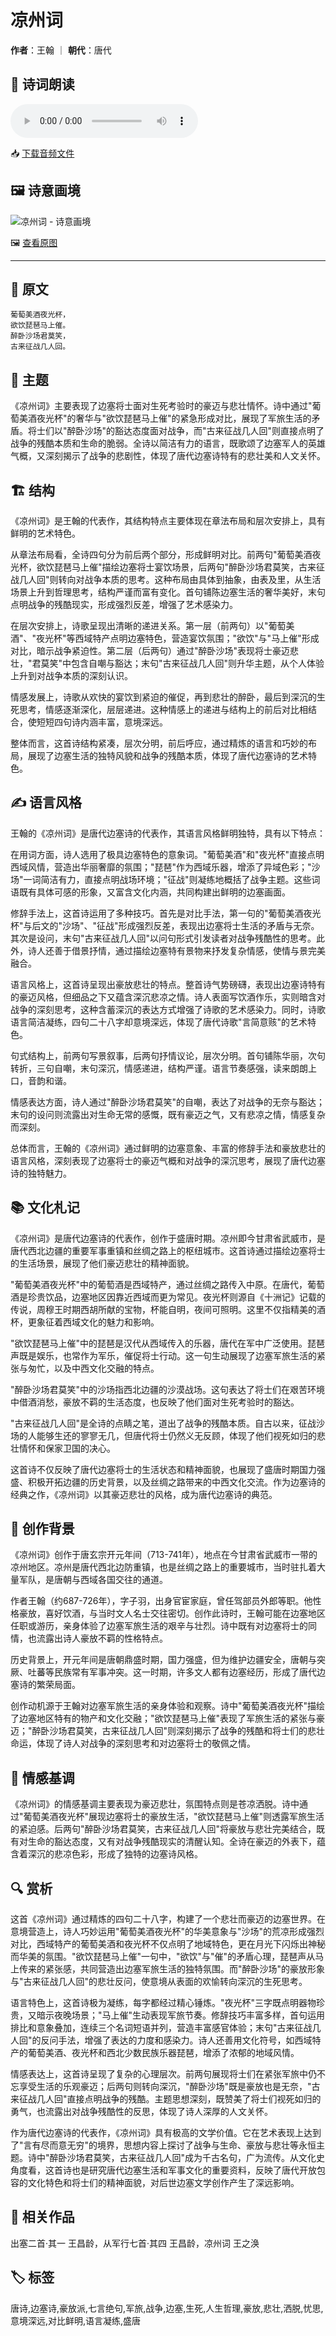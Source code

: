 # 凉州词
**作者**：王翰 ｜ **朝代**：唐代

## 🎵 诗词朗读
<audio controls>
  <source src="./data/mp3/凉州词_audio.mp3" type="audio/mpeg">
  您的浏览器不支持音频播放。
</audio>

📥 [下载音频文件](./data/mp3/凉州词_audio.mp3)

## 🖼️ 诗意画境
![凉州词 - 诗意画境](./data/images/凉州词_王翰.jpg)

🖼️ [查看原图](./data/images/凉州词_王翰.jpg)

---
## 📜 原文
```
葡萄美酒夜光杯，
欲饮琵琶马上催。
醉卧沙场君莫笑，
古来征战几人回。
```
## 🎯 主题
《凉州词》主要表现了边塞将士面对生死考验时的豪迈与悲壮情怀。诗中通过"葡萄美酒夜光杯"的奢华与"欲饮琵琶马上催"的紧急形成对比，展现了军旅生活的矛盾。将士们以"醉卧沙场"的豁达态度面对战争，而"古来征战几人回"则直接点明了战争的残酷本质和生命的脆弱。全诗以简洁有力的语言，既歌颂了边塞军人的英雄气概，又深刻揭示了战争的悲剧性，体现了唐代边塞诗特有的悲壮美和人文关怀。
## 🏗️ 结构
《凉州词》是王翰的代表作，其结构特点主要体现在章法布局和层次安排上，具有鲜明的艺术特色。

从章法布局看，全诗四句分为前后两个部分，形成鲜明对比。前两句"葡萄美酒夜光杯，欲饮琵琶马上催"描绘边塞将士宴饮场景，后两句"醉卧沙场君莫笑，古来征战几人回"则转向对战争本质的思考。这种布局由具体到抽象，由表及里，从生活场景上升到哲理思考，结构严谨而富有变化。首句铺陈边塞生活的奢华美好，末句点明战争的残酷现实，形成强烈反差，增强了艺术感染力。

在层次安排上，诗歌呈现出清晰的递进关系。第一层（前两句）以"葡萄美酒"、"夜光杯"等西域特产点明边塞特色，营造宴饮氛围；"欲饮"与"马上催"形成对比，暗示战争紧迫性。第二层（后两句）通过"醉卧沙场"表现将士豪迈悲壮，"君莫笑"中包含自嘲与豁达；末句"古来征战几人回"则升华主题，从个人体验上升到对战争本质的深刻认识。

情感发展上，诗歌从欢快的宴饮到紧迫的催促，再到悲壮的醉卧，最后到深沉的生死思考，情感逐渐深化，层层递进。这种情感上的递进与结构上的前后对比相结合，使短短四句诗内涵丰富，意境深远。

整体而言，这首诗结构紧凑，层次分明，前后呼应，通过精炼的语言和巧妙的布局，展现了边塞生活的独特风貌和战争的残酷本质，体现了唐代边塞诗的艺术特色。
## ✍️ 语言风格
王翰的《凉州词》是唐代边塞诗的代表作，其语言风格鲜明独特，具有以下特点：

在用词方面，诗人选用了极具边塞特色的意象词。"葡萄美酒"和"夜光杯"直接点明西域风情，营造出华丽奢靡的氛围；"琵琶"作为西域乐器，增添了异域色彩；"沙场"一词简洁有力，直接点明战场环境；"征战"则凝练地概括了战争主题。这些词语既有具体可感的形象，又富含文化内涵，共同构建出鲜明的边塞画面。

修辞手法上，这首诗运用了多种技巧。首先是对比手法，第一句的"葡萄美酒夜光杯"与后文的"沙场"、"征战"形成强烈反差，表现出边塞将士生活的矛盾与无奈。其次是设问，末句"古来征战几人回"以问句形式引发读者对战争残酷性的思考。此外，诗人还善于借景抒情，通过描绘边塞特有景物来抒发复杂情感，使情与景完美融合。

语言风格上，这首诗呈现出豪放悲壮的特点。整首诗气势磅礴，表现出边塞诗特有的豪迈风格，但细品之下又蕴含深沉悲凉之情。诗人表面写饮酒作乐，实则暗含对战争的深刻思考，这种含蓄深沉的表达方式增强了诗歌的艺术感染力。同时，诗歌语言简洁凝练，四句二十八字却意境深远，体现了唐代诗歌"言简意赅"的艺术特色。

句式结构上，前两句写景叙事，后两句抒情议论，层次分明。首句铺陈华丽，次句转折，三句自嘲，末句深沉，情感递进，结构严谨。语言节奏感强，读来朗朗上口，音韵和谐。

情感表达方面，诗人通过"醉卧沙场君莫笑"的自嘲，表达了对战争的无奈与豁达；末句的设问则流露出对生命无常的感慨，既有豪迈之气，又有悲凉之情，情感复杂而深刻。

总体而言，王翰的《凉州词》通过鲜明的边塞意象、丰富的修辞手法和豪放悲壮的语言风格，深刻表现了边塞将士的豪迈气概和对战争的深沉思考，展现了唐代边塞诗的独特魅力。
## 📚 文化札记
《凉州词》是唐代边塞诗的代表作，创作于盛唐时期。凉州即今甘肃省武威市，是唐代西北边疆的重要军事重镇和丝绸之路上的枢纽城市。这首诗通过描绘边塞将士的生活场景，展现了他们豪迈悲壮的精神面貌。

"葡萄美酒夜光杯"中的葡萄酒是西域特产，通过丝绸之路传入中原。在唐代，葡萄酒是珍贵饮品，边塞地区因靠近西域而更为常见。夜光杯则源自《十洲记》记载的传说，周穆王时期西胡所献的宝物，杯能自明，夜间可照明。这里不仅指精美的酒杯，更象征着西域文化的魅力和影响。

"欲饮琵琶马上催"中的琵琶是汉代从西域传入的乐器，唐代在军中广泛使用。琵琶声既是娱乐，也常作为军乐，催促将士行动。这一句生动展现了边塞军旅生活的紧张与匆忙，以及中西文化交融的特点。

"醉卧沙场君莫笑"中的沙场指西北边疆的沙漠战场。这句表达了将士们在艰苦环境中借酒消愁，豪放不羁的生活态度，也反映了他们面对生死考验时的豁达。

"古来征战几人回"是全诗的点睛之笔，道出了战争的残酷本质。自古以来，征战沙场的人能够生还的寥寥无几，但唐代将士仍然义无反顾，体现了他们视死如归的悲壮情怀和保家卫国的决心。

这首诗不仅反映了唐代边塞将士的生活状态和精神面貌，也展现了盛唐时期国力强盛、积极开拓边疆的历史背景，以及丝绸之路带来的中西文化交流。作为边塞诗的经典之作，《凉州词》以其豪迈悲壮的风格，成为唐代边塞诗的典范。
## 🌅 创作背景
《凉州词》创作于唐玄宗开元年间（713-741年），地点在今甘肃省武威市一带的凉州地区。凉州是唐代西北边防重镇，也是丝绸之路上的重要城市，当时驻扎着大量军队，是唐朝与西域各国交往的通道。

作者王翰（约687-726年），字子羽，出身官宦家庭，曾任驾部员外郎等职。他性格豪放，喜好饮酒，与当时文人名士交往密切。创作此诗时，王翰可能在边塞地区任职或游历，亲身体验了边塞军旅生活的艰辛与壮烈。诗中既有对边塞将士的同情，也流露出诗人豪放不羁的性格特点。

历史背景上，开元年间是唐朝鼎盛时期，国力强盛，但为维护边疆安全，唐朝与突厥、吐蕃等民族常有军事冲突。这一时期，许多文人都有边塞经历，形成了唐代边塞诗的繁荣局面。

创作动机源于王翰对边塞军旅生活的亲身体验和观察。诗中"葡萄美酒夜光杯"描绘了边塞地区特有的物产和文化交融；"欲饮琵琶马上催"表现了军旅生活的紧张与豪迈；"醉卧沙场君莫笑，古来征战几人回"则深刻揭示了战争的残酷和将士们的悲壮命运，体现了诗人对战争的深刻思考和对边塞将士的敬佩之情。
## 💭 情感基调
《凉州词》的情感基调主要表现为豪迈悲壮，氛围特点则是苍凉洒脱。诗中通过"葡萄美酒夜光杯"展现边塞将士的豪放生活，"欲饮琵琶马上催"则透露军旅生活的紧迫感。后两句"醉卧沙场君莫笑，古来征战几人回"将豪放与悲壮完美结合，既有对生命的豁达态度，又有对战争残酷现实的清醒认知。全诗在豪迈的外表下，蕴含着深沉的悲凉色彩，形成了独特的边塞诗风格。
## 🔍 赏析
这首《凉州词》通过精炼的四句二十八字，构建了一个悲壮而豪迈的边塞世界。在意境营造上，诗人巧妙运用"葡萄美酒夜光杯"的华美意象与"沙场"的荒凉形成强烈对比，西域特产的葡萄美酒和夜光杯不仅点明了地域特色，更在月光下闪烁出神秘而华美的氛围。"欲饮琵琶马上催"一句中，"欲饮"与"催"的矛盾心理，琵琶声从马上传来的紧张感，共同营造出边塞军旅生活的独特氛围。而"醉卧沙场"的豪放形象与"古来征战几人回"的悲壮反问，使意境从表面的欢愉转向深沉的生死思考。

语言特色上，这首诗极为凝练，每字都经过精心锤炼。"夜光杯"三字既点明器物珍贵，又暗示夜晚场景；"马上催"生动表现军旅节奏。修辞技巧丰富多样，首句运用排比和意象叠加，连续三个名词短语并列，营造丰富感官体验；末句"古来征战几人回"的反问手法，增强了表达的力度和感染力。诗人还善用文化符号，如西域特产的葡萄美酒、夜光杯和西北少数民族乐器琵琶，增添了浓郁的地域风情。

情感表达上，这首诗呈现了复杂的心理层次。前两句展现将士们在紧张军旅中仍不忘享受生活的乐观豪迈；后两句则转向深沉，"醉卧沙场"既是豪放也是无奈，"古来征战几人回"直接点明战争的残酷。主题思想深刻，既赞美了将士们视死如归的勇气，也流露出对战争残酷性的反思，体现了诗人深厚的人文关怀。

作为唐代边塞诗的代表作，《凉州词》具有极高的文学价值。它在艺术表现上达到了"言有尽而意无穷"的境界，思想内容上探讨了战争与生命、豪放与悲壮等永恒主题。诗中"醉卧沙场君莫笑，古来征战几人回"成为千古名句，广为流传。从文化史角度看，这首诗也是研究唐代边塞生活和军事文化的重要资料，反映了唐代开放包容的文化特色和将士们的精神面貌，对后世边塞文学创作产生了深远影响。
## 📖 相关作品
出塞二首·其一 王昌龄，从军行七首·其四 王昌龄，凉州词 王之涣
## 🏷️ 标签
唐诗,边塞诗,豪放派,七言绝句,军旅,战争,边塞,生死,人生哲理,豪放,悲壮,洒脱,忧思,意境深远,对比鲜明,语言凝练,盛唐

